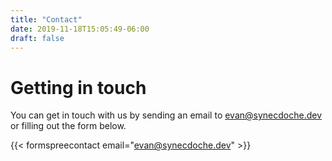 ```yaml
---
title: "Contact"
date: 2019-11-18T15:05:49-06:00
draft: false
---
```


# Getting in touch

You can get in touch with us by sending an email to [evan@synecdoche.dev](mailto:evan@synecdoche.dev) or filling out the form below.

{{< formspreecontact email="evan@synecdoche.dev" >}}
